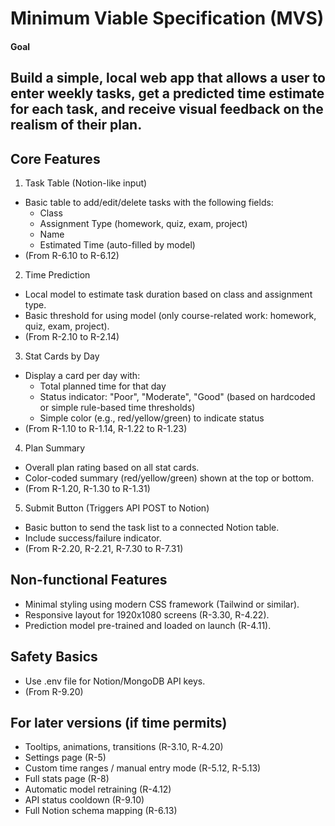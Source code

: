 # Minimum Viable Specification (MVS)

#### Goal
Build a simple, local web app that allows a user to enter weekly tasks, get a predicted time estimate for each task, and receive visual feedback on the realism of their plan.
---

## Core Features
1. Task Table (Notion-like input)
* Basic table to add/edit/delete tasks with the following fields:
  * Class
  * Assignment Type (homework, quiz, exam, project)
  * Name
  * Estimated Time (auto-filled by model)
* (From R-6.10 to R-6.12)

2. Time Prediction
* Local model to estimate task duration based on class and assignment type.
* Basic threshold for using model (only course-related work: homework, quiz, exam, project).
* (From R-2.10 to R-2.14)

3. Stat Cards by Day
* Display a card per day with:
  * Total planned time for that day
  * Status indicator: "Poor", "Moderate", "Good" (based on hardcoded or simple rule-based time thresholds)
  * Simple color (e.g., red/yellow/green) to indicate status
* (From R-1.10 to R-1.14, R-1.22 to R-1.23)

4. Plan Summary
* Overall plan rating based on all stat cards.
* Color-coded summary (red/yellow/green) shown at the top or bottom.
* (From R-1.20, R-1.30 to R-1.31)

5. Submit Button (Triggers API POST to Notion)
* Basic button to send the task list to a connected Notion table.
* Include success/failure indicator.
* (From R-2.20, R-2.21, R-7.30 to R-7.31)

## Non-functional Features
* Minimal styling using modern CSS framework (Tailwind or similar).
* Responsive layout for 1920x1080 screens (R-3.30, R-4.22).
* Prediction model pre-trained and loaded on launch (R-4.11).

## Safety Basics
* Use .env file for Notion/MongoDB API keys.
* (From R-9.20)

## For later versions (if time permits)
* Tooltips, animations, transitions (R-3.10, R-4.20)
* Settings page (R-5)
* Custom time ranges / manual entry mode (R-5.12, R-5.13)
* Full stats page (R-8)
* Automatic model retraining (R-4.12)
* API status cooldown (R-9.10)
* Full Notion schema mapping (R-6.13)